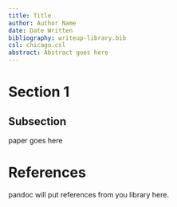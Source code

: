```yaml
---  
title: Title
author: Author Name
date: Date Written
bibliography: writeup-library.bib
csl: chicago.csl
abstract: Abstract goes here
---  
```


# Section 1
## Subsection

paper goes here

# References

pandoc will put references from you library here.

